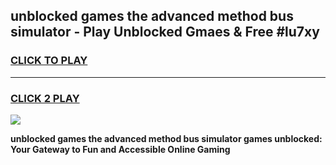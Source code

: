 
## unblocked games the advanced method bus simulator - Play Unblocked Gmaes & Free #lu7xy
<h3>
<a href="https://news.freeplayer.one?title=unblocked_games_the_advanced_method_bus_simulator&ref=26F">CLICK TO PLAY</a></h3>
<hr>

<h3>
<a href="https://news.freeplayer.one?title=unblocked_games_the_advanced_method_bus_simulator&ref=26F">CLICK 2 PLAY</a>
  
</h3>

<a href="https://news.freeplayer.one?title=unblocked_games_the_advanced_method_bus_simulator&ref=26F/"><img src="https://clearcache.store/games.png"></a>


**unblocked games the advanced method bus simulator games unblocked: Your Gateway to Fun and Accessible Online Gaming**
